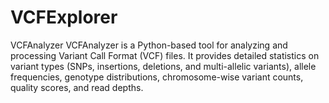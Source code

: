 # VCFExplorer
VCFAnalyzer VCFAnalyzer is a Python-based tool for analyzing and processing Variant Call Format (VCF) files. It provides detailed statistics on variant types (SNPs, insertions, deletions, and multi-allelic variants), allele frequencies, genotype distributions, chromosome-wise variant counts, quality scores, and read depths. 
